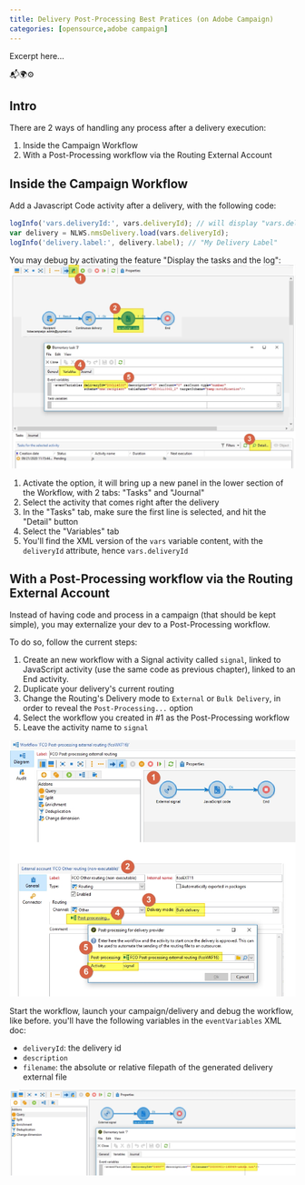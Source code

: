 ```yaml
---
title: Delivery Post-Processing Best Pratices (on Adobe Campaign)
categories: [opensource,adobe campaign]
---
```


Excerpt here...

<p class="text-center">📬🌍⚙️</p>

<!--more-->

## Intro

There are 2 ways of handling any process after a delivery execution:
1. Inside the Campaign Workflow
1. With a Post-Processing workflow via the Routing External Account

## Inside the Campaign Workflow

Add a Javascript Code activity after a delivery, with the following code:

```js
logInfo('vars.deliveryId:', vars.deliveryId); // will display "vars.deliveryId: 999999"
var delivery = NLWS.nmsDelivery.load(vars.deliveryId);
logInfo('delivery.label:', delivery.label); // "My Delivery Label"
```

You may debug by activating the feature "Display the tasks and the log":
![](/assets/images/2020/adobe-campaign-post-processing-vars-debug.jpg)

1. Activate the option, it will bring up a new panel in the lower section of the Workflow, with 2 tabs: "Tasks" and "Journal"
1. Select the activity that comes right after the delivery
1. In the "Tasks" tab, make sure the first line is selected, and hit the "Detail" button
1. Select the "Variables" tab
1. You'll find the XML version of the `vars` variable content, with the `deliveryId` attribute, hence `vars.deliveryId`

## With a Post-Processing workflow via the Routing External Account

Instead of having code and process in a campaign (that should be kept simple), you may externalize your dev to a Post-Processing workflow.

To do so, follow the current steps:
1. Create an new workflow with a Signal activity called `signal`, linked to JavaScript activity (use the same code as previous chapter), linked to an End activity.
1. Duplicate your delivery's current routing
1. Change the Routing's Delivery mode to `External` or `Bulk Delivery`, in order to reveal the `Post-Processing...` option
1. Select the workflow you created in #1 as the Post-Processing workflow
1. Leave the activity name to `signal`

![](/assets/images/2020/adobe-campaign-post-processing-routing.jpg)

Start the workflow, launch your campaign/delivery and debug the workflow, like before. you'll have the following variables in the `eventVariables` XML doc:
- `deliveryId`: the delivery id
- `description`
- `filename`: the absolute or relative filepath of the generated delivery external file

![](/assets/images/2020/adobe-campaign-post-processing-post-processing-debug.jpg)
